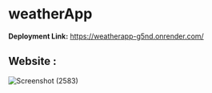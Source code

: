 # weatherApp

**Deployment Link:**
https://weatherapp-g5nd.onrender.com/

## Website :

![Screenshot (2583)](https://github.com/sriramsanthosh/weatherApp/assets/95128072/d7712fb3-4a91-4f8b-a112-204deeb1e0d3)
